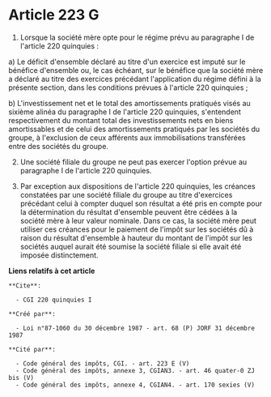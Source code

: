 # Article 223 G

1. Lorsque la société mère opte pour le régime prévu au paragraphe I de l'article 220 quinquies :

a) Le déficit d'ensemble déclaré au titre d'un exercice est imputé sur le bénéfice d'ensemble ou, le cas échéant, sur le
bénéfice que la société mère a déclaré au titre des exercices précédant l'application du régime défini à la présente section,
dans les conditions prévues à l'article 220 quinquies ;

b) L'investissement net et le total des amortissements pratiqués visés au sixième alinéa du paragraphe I de l'article 220
quinquies, s'entendent respectivement du montant total des investissements nets en biens amortissables et de celui des
amortissements pratiqués par les sociétés du groupe, à l'exclusion de ceux afférents aux immobilisations transférées entre
des sociétés du groupe.

2. Une société filiale du groupe ne peut pas exercer l'option prévue au paragraphe I de l'article 220 quinquies.

3. Par exception aux dispositions de l'article 220 quinquies, les créances constatées par une société filiale du groupe au
titre d'exercices précédant celui à compter duquel son résultat a été pris en compte pour la détermination du résultat
d'ensemble peuvent être cédées à la société mère à leur valeur nominale. Dans ce cas, la société mère peut utiliser ces
créances pour le paiement de l'impôt sur les sociétés dû à raison du résultat d'ensemble à hauteur du montant de l'impôt sur
les sociétés auquel aurait été soumise la société filiale si elle avait été imposée distinctement.

**Liens relatifs à cet article**

	**Cite**:

	  - CGI 220 quinquies I

	**Créé par**:

	  - Loi n°87-1060 du 30 décembre 1987 - art. 68 (P) JORF 31 décembre 1987

	**Cité par**:

	  - Code général des impôts, CGI. - art. 223 E (V)
	  - Code général des impôts, annexe 3, CGIAN3. - art. 46 quater-0 ZJ bis (V)
	  - Code général des impôts, annexe 4, CGIAN4. - art. 170 sexies (V)
